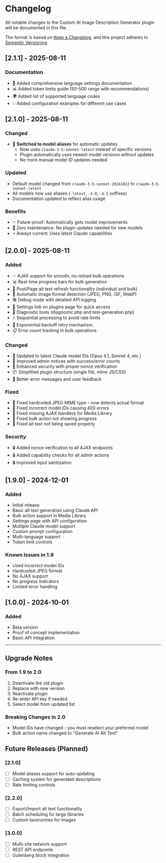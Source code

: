 # Changelog

All notable changes to the Custom AI Image Description Generator plugin will be documented in this file.

The format is based on [Keep a Changelog](https://keepachangelog.com/en/1.0.0/),
and this project adheres to [Semantic Versioning](https://semver.org/spec/v2.0.0.html).

## [2.1.1] - 2025-08-11

### Documentation
- 📝 Added comprehensive language settings documentation
- 📊 Added token limits guide (50-500 range with recommendations)
- 🌍 Added list of supported language codes
- 💡 Added configuration examples for different use cases

## [2.1.0] - 2025-08-11

### Changed
- 🚀 **Switched to model aliases** for automatic updates
  - Now uses `claude-3-5-sonnet-latest` instead of specific versions
  - Plugin automatically uses newest model versions without updates
  - No more manual model ID updates needed

### Updated
- Default model changed from `claude-3-5-sonnet-20241022` to `claude-3-5-sonnet-latest`
- All models now use aliases (`-latest`, `-4-0`, `-4-1` suffixes)
- Documentation updated to reflect alias usage

### Benefits
- ✨ Future-proof: Automatically gets model improvements
- 🔧 Zero maintenance: No plugin updates needed for new models
- ⚡ Always current: Uses latest Claude capabilities

## [2.0.0] - 2025-08-11

### Added
- ✨ AJAX support for smooth, no-reload bulk operations
- 📊 Real-time progress bars for bulk generation
- 🔄 Post/Page alt text refresh functionality (individual and bulk)
- 🎯 Automatic image format detection (JPEG, PNG, GIF, WebP)
- 🛠️ Debug mode with detailed API logging
- 📝 Settings link on plugins page for quick access
- 🔧 Diagnostic tools (diagnostic.php and test-generation.php)
- ⚡ Sequential processing to avoid rate limits
- 🔄 Exponential backoff retry mechanism
- 📋 Error count tracking in bulk operations

### Changed
- 🚀 Updated to latest Claude model IDs (Opus 4.1, Sonnet 4, etc.)
- 🎨 Improved admin notices with success/error counts
- 🔐 Enhanced security with proper nonce verification
- 📦 Simplified plugin structure (single file, inline JS/CSS)
- 🌟 Better error messages and user feedback

### Fixed
- 🐛 Fixed hardcoded JPEG MIME type - now detects actual format
- 🐛 Fixed incorrect model IDs causing 400 errors
- 🐛 Fixed missing AJAX handlers for Media Library
- 🐛 Fixed bulk action not showing progress
- 🐛 Fixed alt text not being saved properly

### Security
- 🔒 Added nonce verification to all AJAX endpoints
- 🔒 Added capability checks for all admin actions
- 🔒 Improved input sanitization

## [1.9.0] - 2024-12-01

### Added
- Initial release
- Basic alt text generation using Claude API
- Bulk action support in Media Library
- Settings page with API configuration
- Multiple Claude model support
- Custom prompt configuration
- Multi-language support
- Token limit controls

### Known Issues in 1.9
- Used incorrect model IDs
- Hardcoded JPEG format
- No AJAX support
- No progress indicators
- Limited error handling

## [1.0.0] - 2024-10-01

### Added
- Beta version
- Proof of concept implementation
- Basic API integration

---

## Upgrade Notes

### From 1.9 to 2.0
1. Deactivate the old plugin
2. Replace with new version
3. Reactivate plugin
4. Re-enter API key if needed
5. Select model from updated list

### Breaking Changes in 2.0
- Model IDs have changed - you must reselect your preferred model
- Bulk action name changed to "Generate AI Alt Text"

## Future Releases (Planned)

### [2.1.0]
- [ ] Model aliases support for auto-updating
- [ ] Caching system for generated descriptions
- [ ] Rate limiting controls

### [2.2.0]
- [ ] Export/Import alt text functionality
- [ ] Batch scheduling for large libraries
- [ ] Custom taxonomies for images

### [3.0.0]
- [ ] Multi-site network support
- [ ] REST API endpoints
- [ ] Gutenberg block integration